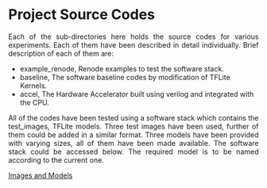 # Project Source Codes

<p align="justify"> Each of the sub-directories here holds the source codes for various experiments. Each of them have been described in detail individually. Brief description of each of them are: 
 </p>
 
 - example_renode, Renode examples to test the software stack. 
 - baseline, The software baseline codes by modification of TFLite Kernels. 
 - accel, The Hardware Accelerator built using verilog and integrated with the CPU. 

<p align="justify"> All of the codes have been tested using a software stack which contains the test_images, TFLite models. Three test images have been used, further of them could be added in a similar format. 
  Three models have been provided with varying sizes, all of them have been made available. The software stack could be accessed below. The required model is to be named according to the current one. </p>
  
  [Images and Models](https://github.com/sgauthamr2001/Conv2D_CFU/tree/main/common/src/models/mnist_nn)
  
 
